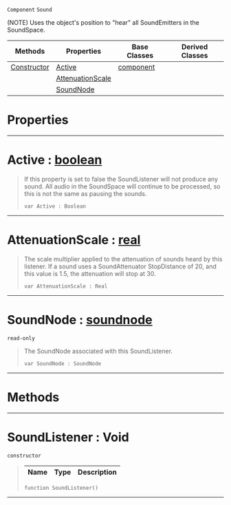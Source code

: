  `Component` `Sound`



(NOTE) Uses the object's position to "hear" all SoundEmitters in the SoundSpace.

|Methods|Properties|Base Classes|Derived Classes|
|---|---|---|---|
|[ Constructor](https://github.com/zeroengineteam/ZeroDocs/blob/master/code_reference/class_reference/soundlistener.markdown#soundlistener-void)|[ Active](https://github.com/zeroengineteam/ZeroDocs/blob/master/code_reference/class_reference/soundlistener.markdown#active-zero-engine-docum)|[component](https://github.com/zeroengineteam/ZeroDocs/blob/master/code_reference/class_reference/component.markdown)| |
| |[ AttenuationScale](https://github.com/zeroengineteam/ZeroDocs/blob/master/code_reference/class_reference/soundlistener.markdown#attenuationscale-zero-en)| | |
| |[ SoundNode](https://github.com/zeroengineteam/ZeroDocs/blob/master/code_reference/class_reference/soundlistener.markdown#soundnode-zero-engine-do)| | |


 #  Properties


---  
 #  Active : [boolean](https://github.com/zeroengineteam/ZeroDocs/blob/master/code_reference/zilch_base_types/boolean.markdown)

> If this property is set to false the SoundListener will not produce any sound. All audio in the SoundSpace will continue to be processed, so this is not the same as pausing the sounds.
> ``` lang=cpp, name=Zilch
> var Active : Boolean


---  
 #  AttenuationScale : [real](https://github.com/zeroengineteam/ZeroDocs/blob/master/code_reference/zilch_base_types/real.markdown)

> The scale multiplier applied to the attenuation of sounds heard by this listener. If a sound uses a SoundAttenuator StopDistance of 20, and this value is 1.5, the attenuation will stop at 30.
> ``` lang=cpp, name=Zilch
> var AttenuationScale : Real


---  
 #  SoundNode : [soundnode](https://github.com/zeroengineteam/ZeroDocs/blob/master/code_reference/class_reference/soundnode.markdown)

 `read-only`

> The SoundNode associated with this SoundListener.
> ``` lang=cpp, name=Zilch
> var SoundNode : SoundNode


---  
 #  Methods


---  
 #  SoundListener : Void

 `constructor`

> 
> |Name|Type|Description|
> |---|---|---|
> ``` lang=cpp, name=Zilch
> function SoundListener()
> ``` 


---  
 

 
